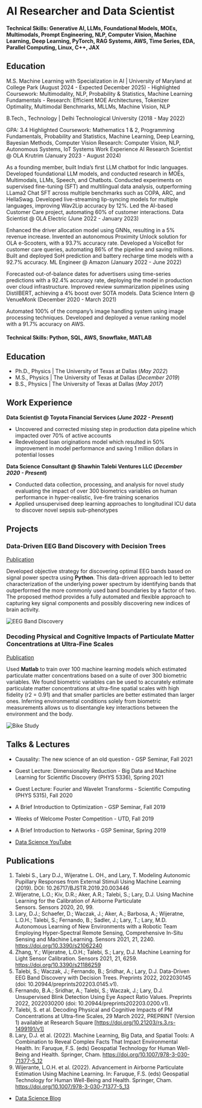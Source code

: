 # AI Researcher and Data Scientist

#### Technical Skills: Generative AI, LLMs, Foundational Models, MOEs, Multimodals, Prompt Engineering, NLP, Computer Vision, Machine Learning, Deep Learning, PyTorch, RAG Systems, AWS, Time Series, EDA, Parallel Computing, Linux, C++, JAX

## Education
M.S. Machine Learning with Specialization in AI | University of Maryland at College Park (August 2024 - Expected December 2025)
    - Highlighted Coursework: Multimodality, NLP, Probability & Statistics, Machine Learning Fundamentals
    - Research: Efficient MOE Architectures, Tokenizer Optimality, Multimodal Benchmarks, MLLMs, Machine Vision, NLP

B.Tech., Technology | Delhi Technological University (2018 - May 2022)

GPA: 3.4
Highlighted Coursework: Mathematics 1 & 2, Programming Fundamentals, Probability and Statistics, Machine Learning, Deep Learning, Bayesian Methods, Computer Vision
Research: Computer Vision, NLP, Autonomous Systems, IoT Systems
Work Experience
AI Research Scientist @ OLA Krutrim (January 2023 - August 2024)

As a founding member, built India’s first LLM chatbot for Indic languages. Developed foundational LLM models, and conducted research in MOEs, Multimodals, LLMs, Speech, and Chatbots.
Conducted experiments on supervised fine-tuning (SFT) and multilingual data analysis, outperforming LLama2 Chat SFT across multiple benchmarks such as COPA, ARC, and HellaSwag.
Developed live-streaming lip-syncing models for multiple languages, improving Wav2Lip accuracy by 12%.
Led the AI-based Customer Care project, automating 60% of customer interactions.
Data Scientist @ OLA Electric (June 2022 - January 2023)

Enhanced the driver allocation model using GNNs, resulting in a 5% revenue increase.
Invented an autonomous Proximity Unlock solution for OLA e-Scooters, with a 93.7% accuracy rate.
Developed a VoiceBot for customer care queries, automating 86% of the pipeline and saving millions.
Built and deployed SoH prediction and battery recharge time models with a 92.7% accuracy.
ML Engineer @ Amazon (January 2022 - June 2022)

Forecasted out-of-balance dates for advertisers using time-series predictions with a 92.4% accuracy rate, deploying the model in production over cloud infrastructure.
Improved review summarization pipelines using DistilBERT, achieving a 4% boost over SOTA models.
Data Science Intern @ VenueMonk (December 2020 - March 2021)

Automated 100% of the company’s image handling system using image processing techniques.
Developed and deployed a venue ranking model with a 91.7% accuracy on AWS.




#### Technical Skills: Python, SQL, AWS, Snowflake, MATLAB

## Education
- Ph.D., Physics | The University of Texas at Dallas (_May 2022_)								       		
- M.S., Physics	| The University of Texas at Dallas (_December 2019_)	 			        		
- B.S., Physics | The University of Texas at Dallas (_May 2017_)

## Work Experience
**Data Scientist @ Toyota Financial Services (_June 2022 - Present_)**
- Uncovered and corrected missing step in production data pipeline which impacted over 70% of active accounts
- Redeveloped loan originations model which resulted in 50% improvement in model performance and saving 1 million dollars in potential losses

**Data Science Consultant @ Shawhin Talebi Ventures LLC (_December 2020 - Present_)**
- Conducted data collection, processing, and analysis for novel study evaluating the impact of over 300 biometrics variables on human performance in hyper-realistic, live-fire training scenarios
- Applied unsupervised deep learning approaches to longitudinal ICU data to discover novel sepsis sub-phenotypes

## Projects
### Data-Driven EEG Band Discovery with Decision Trees
[Publication](https://www.mdpi.com/1424-8220/22/8/3048)

Developed objective strategy for discovering optimal EEG bands based on signal power spectra using **Python**. This data-driven approach led to better characterization of the underlying power spectrum by identifying bands that outperformed the more commonly used band boundaries by a factor of two. The proposed method provides a fully automated and flexible approach to capturing key signal components and possibly discovering new indices of brain activity.

![EEG Band Discovery](/assets/img/eeg_band_discovery.jpeg)

### Decoding Physical and Cognitive Impacts of Particulate Matter Concentrations at Ultra-Fine Scales
[Publication](https://www.mdpi.com/1424-8220/22/11/4240)

Used **Matlab** to train over 100 machine learning models which estimated particulate matter concentrations based on a suite of over 300 biometric variables. We found biometric variables can be used to accurately estimate particulate matter concentrations at ultra-fine spatial scales with high fidelity (r2 = 0.91) and that smaller particles are better estimated than larger ones. Inferring environmental conditions solely from biometric measurements allows us to disentangle key interactions between the environment and the body.

![Bike Study](/assets/img/bike_study.jpeg)

## Talks & Lectures
- Causality: The new science of an old question - GSP Seminar, Fall 2021
- Guest Lecture: Dimensionality Reduction - Big Data and Machine Learning for Scientific Discovery (PHYS 5336), Spring 2021
- Guest Lecture: Fourier and Wavelet Transforms - Scientific Computing (PHYS 5315), Fall 2020
- A Brief Introduction to Optimization - GSP Seminar, Fall 2019
- Weeks of Welcome Poster Competition - UTD, Fall 2019
- A Brief Introduction to Networks - GSP Seminar, Spring 2019

- [Data Science YouTube](https://www.youtube.com/channel/UCa9gErQ9AE5jT2DZLjXBIdA)

## Publications
1. Talebi S., Lary D.J., Wijeratne L. OH., and Lary, T. Modeling Autonomic Pupillary Responses from External Stimuli Using Machine Learning (2019). DOI: 10.26717/BJSTR.2019.20.003446
2. Wijeratne, L.O.; Kiv, D.R.; Aker, A.R.; Talebi, S.; Lary, D.J. Using Machine Learning for the Calibration of Airborne Particulate Sensors. Sensors 2020, 20, 99.
3. Lary, D.J.; Schaefer, D.; Waczak, J.; Aker, A.; Barbosa, A.; Wijeratne, L.O.H.; Talebi, S.; Fernando, B.; Sadler, J.; Lary, T.; Lary, M.D. Autonomous Learning of New Environments with a Robotic Team Employing Hyper-Spectral Remote Sensing, Comprehensive In-Situ Sensing and Machine Learning. Sensors 2021, 21, 2240. https://doi.org/10.3390/s21062240
4. Zhang, Y.; Wijeratne, L.O.H.; Talebi, S.; Lary, D.J. Machine Learning for Light Sensor Calibration. Sensors 2021, 21, 6259. https://doi.org/10.3390/s21186259
5. Talebi, S.; Waczak, J.; Fernando, B.; Sridhar, A.; Lary, D.J. Data-Driven EEG Band Discovery with Decision Trees. Preprints 2022, 2022030145 (doi: 10.20944/preprints202203.0145.v1).
6. Fernando, B.A.; Sridhar, A.; Talebi, S.; Waczak, J.; Lary, D.J. Unsupervised Blink Detection Using Eye Aspect Ratio Values. Preprints 2022, 2022030200 (doi: 10.20944/preprints202203.0200.v1).
7. Talebi, S. et al. Decoding Physical and Cognitive Impacts of PM Concentrations at Ultra-fine Scales, 29 March 2022, PREPRINT (Version 1) available at Research Square [https://doi.org/10.21203/rs.3.rs-1499191/v1]
8. Lary, D.J. et al. (2022). Machine Learning, Big Data, and Spatial Tools: A Combination to Reveal Complex Facts That Impact Environmental Health. In: Faruque, F.S. (eds) Geospatial Technology for Human Well-Being and Health. Springer, Cham. https://doi.org/10.1007/978-3-030-71377-5_12
9. Wijerante, L.O.H. et al. (2022). Advancement in Airborne Particulate Estimation Using Machine Learning. In: Faruque, F.S. (eds) Geospatial Technology for Human Well-Being and Health. Springer, Cham. https://doi.org/10.1007/978-3-030-71377-5_13

- [Data Science Blog](https://medium.com/@shawhin)
